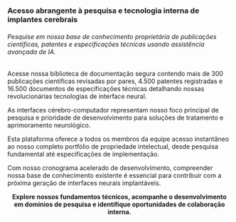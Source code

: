 ### Acesso abrangente à pesquisa e tecnologia interna de implantes cerebrais

###### Pesquise em nossa base de conhecimento proprietária de publicações científicas, patentes e especificações técnicas usando assistência avançada de IA.

<search-input/>
<search-suggestions/>

Acesse nossa biblioteca de documentação segura contendo mais de 300 publicações científicas revisadas por pares, 4.500 patentes registradas e 16.500 documentos de especificações técnicas detalhando nossas revolucionárias tecnologias de interface neural.

As interfaces cérebro-computador representam nosso foco principal de pesquisa e prioridade de desenvolvimento para soluções de tratamento e aprimoramento neurológico.

Esta plataforma oferece a todos os membros da equipe acesso instantâneo ao nosso completo portfólio de propriedade intelectual, desde pesquisa fundamental até especificações de implementação.

Com nosso cronograma acelerado de desenvolvimento, compreender nossa base de conhecimento existente é essencial para contribuir com a próxima geração de interfaces neurais implantáveis.

**<center>Explore nossos fundamentos técnicos, acompanhe o desenvolvimento em domínios de pesquisa e identifique oportunidades de colaboração interna.</center>**
